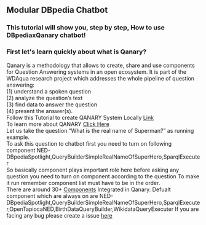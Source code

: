 ## Modular DBpedia Chatbot
### This tutorial will show you, step by step, How to use DBpediaxQanary chatbot!
### First let's learn quickly about what is Qanary?
Qanary is a methodology that allows to create, share and use components for Question Answering systems in an open ecosystem. It is part of the WDAqua research project which addresses the whole pipeline of question answering: <br />
(1) understand a spoken question <br />
(2) analyze the question’s text <br />
(3) find data to answer the question <br />
(4) present the answer(s).
<br />
Follow this Tutorial to create QANARY System Locally [Link](https://github.com/WDAqua/Qanary) 
<br />
To learn more about QANARY [Click Here](https://github.com/WDAqua/Qanary/wiki/What-is-Qanary%3F)
<br />
Let us take the question “What is the real name of Superman?” as running example. <br /> To ask this question to chatbot first you need to turn on following component NED-DBpediaSpotlight,QueryBuilderSimpleRealNameOfSuperHero,SparqlExecuter <br />
So basically component plays important role here before asking any question you need to turn on component according to the question To make it run remember component list must have to be in the order. <br />
There are around 30+ [Components](https://github.com/WDAqua/Qanary-question-answering-components) Integrated in Qanary.
Defualt component which are always on are NED-DBpediaSpotlight,QueryBuilderSimpleRealNameOfSuperHero,SparqlExecuter,OpenTapiocaNED,BirthDataQueryBuilder,WikidataQueryExecuter
If you are facing any bug please create a issue [here](https://github.com/dbpedia/chatbot-ng)
